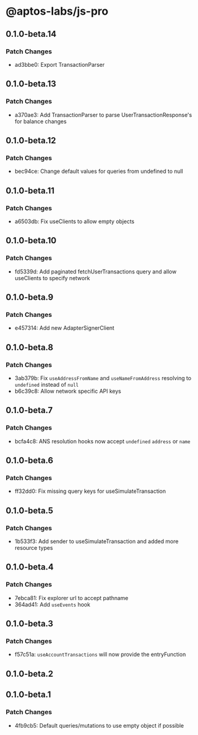 # @aptos-labs/js-pro

## 0.1.0-beta.14

### Patch Changes

- ad3bbe0: Export TransactionParser

## 0.1.0-beta.13

### Patch Changes

- a370ae3: Add TransactionParser to parse UserTransactionResponse's for balance changes

## 0.1.0-beta.12

### Patch Changes

- bec94ce: Change default values for queries from undefined to null

## 0.1.0-beta.11

### Patch Changes

- a6503db: Fix useClients to allow empty objects

## 0.1.0-beta.10

### Patch Changes

- fd5339d: Add paginated fetchUserTransactions query and allow useClients to specify network

## 0.1.0-beta.9

### Patch Changes

- e457314: Add new AdapterSignerClient

## 0.1.0-beta.8

### Patch Changes

- 3ab379b: Fix `useAddressFromName` and `useNameFromAddress` resolving to `undefined` instead of `null`
- b6c39c8: Allow network specific API keys

## 0.1.0-beta.7

### Patch Changes

- bcfa4c8: ANS resolution hooks now accept `undefined` `address` or `name`

## 0.1.0-beta.6

### Patch Changes

- ff32dd0: Fix missing query keys for useSimulateTransaction

## 0.1.0-beta.5

### Patch Changes

- 1b533f3: Add sender to useSimulateTransaction and added more resource types

## 0.1.0-beta.4

### Patch Changes

- 7ebca81: Fix explorer url to accept pathname
- 364ad41: Add `useEvents` hook

## 0.1.0-beta.3

### Patch Changes

- f57c51a: `useAccountTransactions` will now provide the entryFunction

## 0.1.0-beta.2

## 0.1.0-beta.1

### Patch Changes

- 4fb9cb5: Default queries/mutations to use empty object if possible
